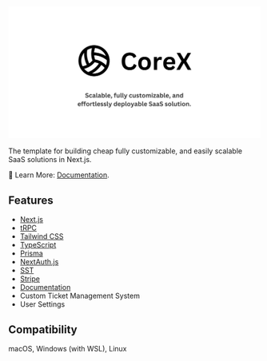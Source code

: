 ![banner](https://raw.githubusercontent.com/Readtt/corex/refs/heads/main/public/opengraph-image.png)

The template for building cheap fully customizable, and easily scalable SaaS solutions in Next.js.

📘 Learn More: [Documentation](https://fumadocs.vercel.app).

## Features
- [Next.js](https://nextjs.org)
- [tRPC](https://trpc.io)
- [Tailwind CSS](https://tailwindcss.com)
- [TypeScript](https://typescriptlang.org)
- [Prisma](https://prisma.io)
- [NextAuth.js](https://next-auth.js.org)
- [SST](https://sst.dev)
- [Stripe](https://stripe.com)
- [Documentation](https://fumadocs.vercel.app/)
- Custom Ticket Management System
- User Settings

## Compatibility

macOS, Windows (with WSL), Linux
